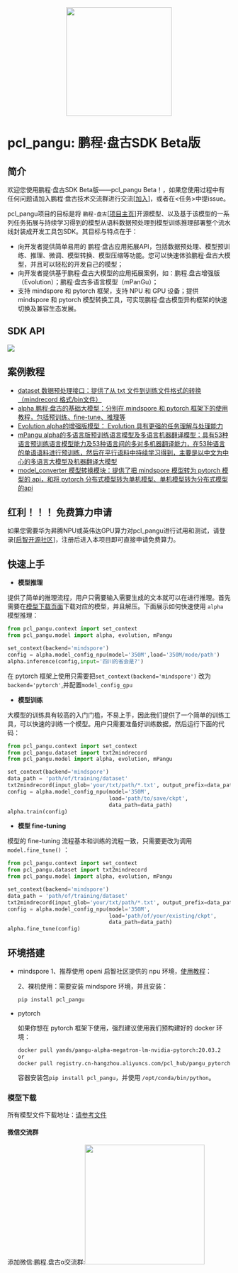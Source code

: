 <div align=center>
<img src="./docs/pangu-logo.png" width="238" height="245"/><br/>
</div>

# pcl_pangu: 鹏程·盘古SDK Beta版

## 简介

欢迎您使用鹏程·盘古SDK Beta版——pcl_pangu Beta！，如果您使用过程中有任何问题请加入鹏程·盘古技术交流群进行交流[[加入](#微信交流群)]，或者在<任务>中提issue。

pcl_pangu项目的目标是将 `鹏程·盘古`[[项目主页](https://git.openi.org.cn/PCL-Platform.Intelligence/PanGu-Alpha)]开源模型、以及基于该模型的一系列任务拓展与持续学习得到的模型从语料数据预处理到模型训练推理部署整个流水线封装成开发工具包SDK。其目标与特点在于：

- 向开发者提供简单易用的 鹏程·盘古应用拓展API，包括数据预处理、模型预训练、推理、微调、模型转换、模型压缩等功能。您可以快速体验鹏程·盘古大模型，并且可以轻松的开发自己的模型；
- 向开发者提供基于鹏程·盘古大模型的应用拓展案例，如：鹏程.盘古增强版（Evolution）；鹏程·盘古多语言模型（mPanGu）；
- 支持 mindspore 和 pytorch 框架，支持 NPU 和 GPU 设备；提供 mindspore 和 pytorch 模型转换工具，可实现鹏程·盘古模型异构框架的快速切换及兼容生态发展。

## SDK API

<img src="./docs/pcl_pangu.png"/>

## 案例教程

- [dataset 数据预处理接口：提供了从 txt 文件到训练文件格式的转换（mindrecord 格式/bin文件）](docs/README_DATASET.md)
- [alpha 鹏程·盘古的基础大模型：分别在 mindspore 和 pytorch 框架下的使用教程，包括预训练、fine-tune、推理等](docs/README_PG.md)
- [Evolution alpha的增强版模型： Evolution 具有更强的任务理解与处理能力](docs/README_PGE.md)
- [mPangu alpha的多语言版预训练语言模型及多语言机器翻译模型：具有53种语言预训练语言模型能力及53种语言间的多对多机器翻译能力，在53种语言的单语语料进行预训练，然后在平行语料中持续学习得到，主要是以中文为中心的多语言大模型及机器翻译大模型](docs/README_MPG.md)
- [model_converter 模型转换模块：提供了把 mindspore 模型转为 pytorch 模型的 api，和将 pytorch 分布式模型转为单机模型、单机模型转为分布式模型的api](docs/README_CONVERTER.md)


## 红利！！！ 免费算力申请
如果您需要华为昇腾NPU或英伟达GPU算力对pcl_pangu进行试用和测试，请登录[[启智开源社区](https://git.openi.org.cn/)]，注册后进入本项目即可直接申请免费算力。


## 快速上手

- **模型推理**

提供了简单的推理流程，用户只需要输入需要生成的文本就可以在进行推理。首先需要在[模型下载页面](docs/README_MODELS.md)下载对应的模型，并且解压。下面展示如何快速使用 `alpha` 模型推理：

```python
from pcl_pangu.context import set_context
from pcl_pangu.model import alpha, evolution, mPangu

set_context(backend='mindspore')
config = alpha.model_config_npu(model='350M',load='350M/mode/path')
alpha.inference(config,input='四川的省会是?')
```

在 pytorch 框架上使用只需要把`set_context(backend='mindspore')` 改为 `backend='pytorch'`,并配置`model_config_gpu`

- **模型训练**

大模型的训练具有较高的入门门槛，不易上手，因此我们提供了一个简单的训练工具，可以快速的训练一个模型。用户只需要准备好训练数据，然后运行下面的代码：

```python
from pcl_pangu.context import set_context
from pcl_pangu.dataset import txt2mindrecord
from pcl_pangu.model import alpha, evolution, mPangu

set_context(backend='mindspore')
data_path = 'path/of/training/dataset'
txt2mindrecord(input_glob='your/txt/path/*.txt', output_prefix=data_path)
config = alpha.model_config_npu(model='350M',
                                load='path/to/save/ckpt',
                                data_path=data_path)
alpha.train(config)
```

- **模型 fine-tuning**

模型的 fine-tuning 流程基本和训练的流程一致，只需要更改为调用 `model.fine_tune()` ：

```python
from pcl_pangu.context import set_context
from pcl_pangu.dataset import txt2mindrecord
from pcl_pangu.model import alpha, evolution, mPangu

set_context(backend='mindspore')
data_path = 'path/of/training/dataset'
txt2mindrecord(input_glob='your/txt/path/*.txt', output_prefix=data_path)
config = alpha.model_config_npu(model='350M',
                                load='path/of/your/existing/ckpt',
                                data_path=data_path)
alpha.fine_tune(config)
```

## 环境搭建

- mindspore
  1、推荐使用 openi 启智社区提供的 npu 环境，[使用教程](docs/README_OPENI_MS.md)：

  2、裸机使用：需要安装 mindspore 环境，并且安装：

  ```bash
  pip install pcl_pangu
  ```

- pytorch

  如果你想在 pytorch 框架下使用，强烈建议使用我们预构建好的 docker 环境：

  ```bash
  docker pull yands/pangu-alpha-megatron-lm-nvidia-pytorch:20.03.2
  or 
  docker pull registry.cn-hangzhou.aliyuncs.com/pcl_hub/pangu_pytorch:pytorch.20.03.2
  ```
  容器安装包`pip install pcl_pangu`，并使用 `/opt/conda/bin/python`。

### 模型下载

所有模型文件下载地址：[请参考文件](./docs/README_MODELS.md)

#### 微信交流群
添加微信:鹏程.盘古α交流群:<img src="./docs/个人微信1.png" width="270"/><br/>


